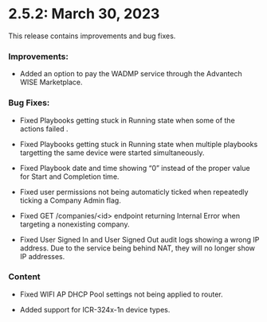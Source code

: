 # 2.5.2: March 30, 2023

This release contains improvements and bug fixes.

### Improvements:

* Added an option to pay the WADMP service through the Advantech WISE Marketplace.

### Bug Fixes: 

* Fixed Playbooks getting stuck in Running state when some of the actions failed .

* Fixed Playbooks getting stuck in Running state when multiple playbooks targetting the same device were started simultaneously.

* Fixed Playbook date and time showing “0” instead of the proper value for Start and Completion time.

* Fixed user permissions not being automaticly ticked when repeatedly ticking a Company Admin flag.

* Fixed GET /companies/\<id\> endpoint returning Internal Error when targeting a nonexisting company.

* Fixed User Signed In and User Signed Out audit logs showing a wrong IP address. Due to the service being behind NAT, they will no longer show IP addresses.

### Content

* Fixed WIFI AP DHCP Pool settings not being applied to router.

* Added support for ICR-324x-1n device types.
  